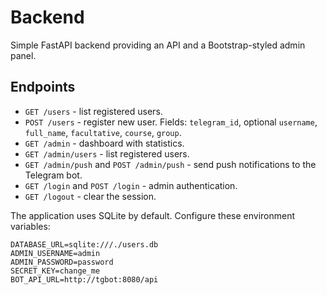 # Backend

Simple FastAPI backend providing an API and a Bootstrap-styled admin panel.

## Endpoints
- `GET /users` - list registered users.
- `POST /users` - register new user. Fields: `telegram_id`, optional `username`, `full_name`, `facultative`, `course`, `group`.
- `GET /admin` - dashboard with statistics.
- `GET /admin/users` - list registered users.
- `GET /admin/push` and `POST /admin/push` - send push notifications to the Telegram bot.
- `GET /login` and `POST /login` - admin authentication.
- `GET /logout` - clear the session.

The application uses SQLite by default. Configure these environment variables:

```
DATABASE_URL=sqlite:///./users.db
ADMIN_USERNAME=admin
ADMIN_PASSWORD=password
SECRET_KEY=change_me
BOT_API_URL=http://tgbot:8080/api
```

